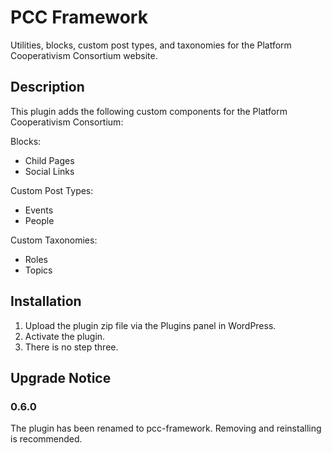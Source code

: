 # PCC Framework #

Utilities, blocks, custom post types, and taxonomies for the Platform Cooperativism Consortium website.

## Description ##

This plugin adds the following custom components for the Platform Cooperativism Consortium:

Blocks:

* Child Pages
* Social Links

Custom Post Types:

* Events
* People

Custom Taxonomies:

* Roles
* Topics

## Installation ##

1. Upload the plugin zip file via the Plugins panel in WordPress.
2. Activate the plugin.
3. There is no step three.


## Upgrade Notice ##
### 0.6.0 ###
The plugin has been renamed to pcc-framework. Removing and reinstalling is recommended.

